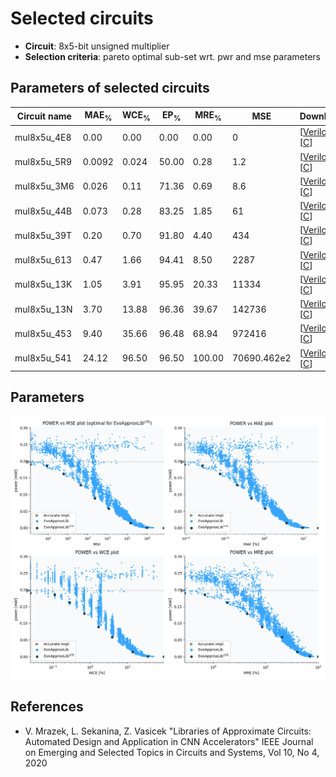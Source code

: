 
Selected circuits
===================
 - **Circuit**: 8x5-bit unsigned multiplier
 - **Selection criteria**: pareto optimal sub-set wrt. pwr and mse parameters

Parameters of selected circuits
----------------------------

| Circuit name | MAE<sub>%</sub> | WCE<sub>%</sub> | EP<sub>%</sub> | MRE<sub>%</sub> | MSE | Download |
| --- |  --- | --- | --- | --- | --- | --- | 
| mul8x5u_4E8 | 0.00 | 0.00 | 0.00 | 0.00 | 0 |  [[Verilog](mul8x5u_4E8.v)]  [[C](mul8x5u_4E8.c)] |
| mul8x5u_5R9 | 0.0092 | 0.024 | 50.00 | 0.28 | 1.2 |  [[Verilog](mul8x5u_5R9.v)]  [[C](mul8x5u_5R9.c)] |
| mul8x5u_3M6 | 0.026 | 0.11 | 71.36 | 0.69 | 8.6 |  [[Verilog](mul8x5u_3M6.v)]  [[C](mul8x5u_3M6.c)] |
| mul8x5u_44B | 0.073 | 0.28 | 83.25 | 1.85 | 61 |  [[Verilog](mul8x5u_44B.v)]  [[C](mul8x5u_44B.c)] |
| mul8x5u_39T | 0.20 | 0.70 | 91.80 | 4.40 | 434 |  [[Verilog](mul8x5u_39T.v)]  [[C](mul8x5u_39T.c)] |
| mul8x5u_613 | 0.47 | 1.66 | 94.41 | 8.50 | 2287 |  [[Verilog](mul8x5u_613.v)]  [[C](mul8x5u_613.c)] |
| mul8x5u_13K | 1.05 | 3.91 | 95.95 | 20.33 | 11334 |  [[Verilog](mul8x5u_13K.v)]  [[C](mul8x5u_13K.c)] |
| mul8x5u_13N | 3.70 | 13.88 | 96.36 | 39.67 | 142736 |  [[Verilog](mul8x5u_13N.v)]  [[C](mul8x5u_13N.c)] |
| mul8x5u_453 | 9.40 | 35.66 | 96.48 | 68.94 | 972416 |  [[Verilog](mul8x5u_453.v)]  [[C](mul8x5u_453.c)] |
| mul8x5u_541 | 24.12 | 96.50 | 96.50 | 100.00 | 70690.462e2 |  [[Verilog](mul8x5u_541.v)]  [[C](mul8x5u_541.c)] |
    
Parameters
--------------
![Parameters figure](fig.png)

References
--------------
   - V. Mrazek, L. Sekanina, Z. Vasicek "Libraries of Approximate Circuits: Automated Design and Application in CNN Accelerators" IEEE Journal on Emerging and Selected Topics in Circuits and Systems, Vol 10, No 4, 2020

             